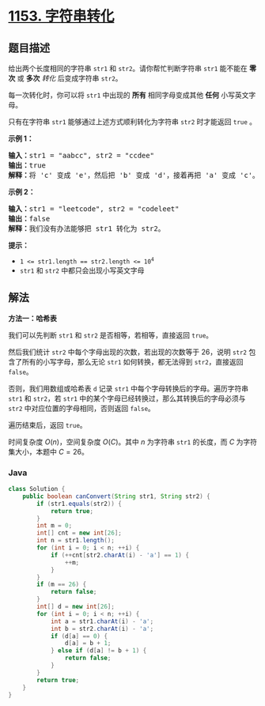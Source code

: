 # [1153. 字符串转化](https://leetcode.cn/problems/string-transforms-into-another-string)

## 题目描述

<p>给出两个长度相同的字符串&nbsp;<code>str1</code>&nbsp;和 <code>str2</code>。请你帮忙判断字符串 <code>str1</code> 能不能在 <strong>零次</strong>&nbsp;或 <strong>多次</strong>&nbsp;<em>转化</em>&nbsp;后变成字符串 <code>str2</code>。</p>

<p>每一次转化时，你可以将 <code>str1</code> 中出现的&nbsp;<strong>所有</strong>&nbsp;相同字母变成其他&nbsp;<strong>任何</strong>&nbsp;小写英文字母。</p>

<p>只有在字符串 <code>str1</code>&nbsp;能够通过上述方式顺利转化为字符串 <code>str2</code>&nbsp;时才能返回 <code>true</code>&nbsp;。​​</p>

<p><strong>示例 1：</strong></p>

<pre>
<strong>输入：</strong>str1 = "aabcc", str2 = "ccdee"
<strong>输出：</strong>true
<strong>解释：</strong>将 'c' 变成 'e'，然后把 'b' 变成 'd'，接着再把 'a' 变成 'c'。注意，转化的顺序也很重要。
</pre>

<p><strong>示例 2：</strong></p>

<pre>
<strong>输入：</strong>str1 = "leetcode", str2 = "codeleet"
<strong>输出：</strong>false
<strong>解释：</strong>我们没有办法能够把 str1 转化为 str2。
</pre>

<p><strong>提示：</strong></p>

<ul>
	<li><code>1 &lt;= str1.length == str2.length &lt;= 10<sup>4</sup></code></li>
	<li><code>str1</code>&nbsp;和 <code>str2</code> 中都只会出现小写英文字母</li>
</ul>

## 解法

**方法一：哈希表**

我们可以先判断 `str1` 和 `str2` 是否相等，若相等，直接返回 `true`。

然后我们统计 `str2` 中每个字母出现的次数，若出现的次数等于 $26$，说明 `str2` 包含了所有的小写字母，那么无论 `str1` 如何转换，都无法得到 `str2`，直接返回 `false`。

否则，我们用数组或哈希表 `d` 记录 `str1` 中每个字母转换后的字母。遍历字符串 `str1` 和 `str2`，若 `str1` 中的某个字母已经转换过，那么其转换后的字母必须与 `str2` 中对应位置的字母相同，否则返回 `false`。

遍历结束后，返回 `true`。

时间复杂度 $O(n)$，空间复杂度 $O(C)$。其中 $n$ 为字符串 `str1` 的长度，而 $C$ 为字符集大小，本题中 $C = 26$。

### **Java**

```java
class Solution {
    public boolean canConvert(String str1, String str2) {
        if (str1.equals(str2)) {
            return true;
        }
        int m = 0;
        int[] cnt = new int[26];
        int n = str1.length();
        for (int i = 0; i < n; ++i) {
            if (++cnt[str2.charAt(i) - 'a'] == 1) {
                ++m;
            }
        }
        if (m == 26) {
            return false;
        }
        int[] d = new int[26];
        for (int i = 0; i < n; ++i) {
            int a = str1.charAt(i) - 'a';
            int b = str2.charAt(i) - 'a';
            if (d[a] == 0) {
                d[a] = b + 1;
            } else if (d[a] != b + 1) {
                return false;
            }
        }
        return true;
    }
}
```
